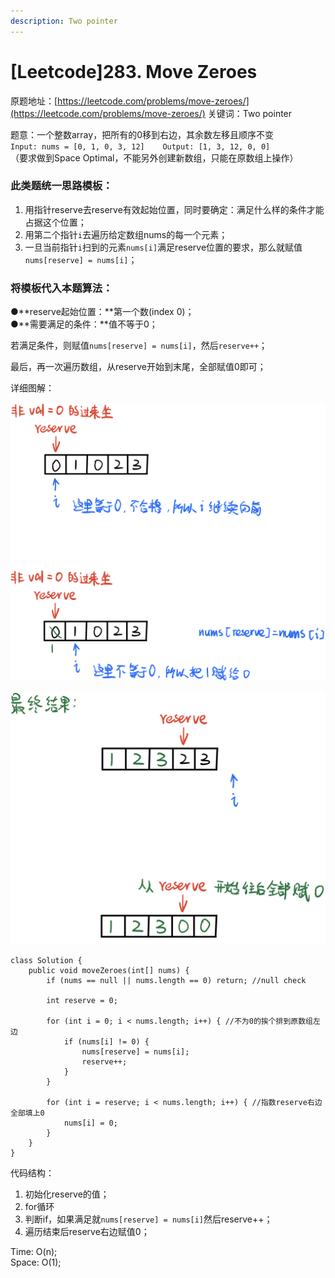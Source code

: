```yaml
---
description: Two pointer
---
```


# \[Leetcode\]283. Move Zeroes

原题地址：[https://leetcode.com/problems/move-zeroes/](https://leetcode.com/problems/move-zeroes/) 关键词：Two pointer

题意：一个整数array，把所有的0移到右边，其余数左移且顺序不变  
`Input: nums = [0, 1, 0, 3, 12]   
Output: [1, 3, 12, 0, 0]`  
（要求做到Space Optimal，不能另外创建新数组，只能在原数组上操作）



### 此类题统一思路模板：

1. 用指针reserve去reserve有效起始位置，同时要确定：满足什么样的条件才能占据这个位置；
2. 用第二个指针`i`去遍历给定数组nums的每一个元素；
3. 一旦当前指针`i`扫到的元素`nums[i]`满足reserve位置的要求，那么就赋值`nums[reserve] = nums[i]`；



### 将模板代入本题算法：

●**reserve起始位置：**第一个数\(index 0\)；  
●**需要满足的条件：**值不等于0；

若满足条件，则赋值`nums[reserve] = nums[i]`，然后`reserve++`；

最后，再一次遍历数组，从reserve开始到末尾，全部赋值0即可；

详细图解：

![](../../.gitbook/assets/img_6384.jpg)



![](../../.gitbook/assets/img_6386.jpg)

```text
class Solution {
    public void moveZeroes(int[] nums) {
        if (nums == null || nums.length == 0) return; //null check
        
        int reserve = 0;
        
        for (int i = 0; i < nums.length; i++) { //不为0的挨个排到原数组左边 
            if (nums[i] != 0) {
                nums[reserve] = nums[i];
                reserve++;
            }
        }
        
        for (int i = reserve; i < nums.length; i++) { //指数reserve右边全部填上0
            nums[i] = 0;
        }
    }
}
```

代码结构：  
1. 初始化reserve的值；  
2. for循环  
3. 判断if，如果满足就`nums[reserve] = nums[i]`然后reserve++；  
4. 遍历结束后reserve右边赋值0；

Time: O\(n\);  
Space: O\(1\);

